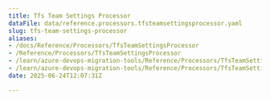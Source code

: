 ```yaml
---
title: Tfs Team Settings Processor
dataFile: data/reference.processors.tfsteamsettingsprocessor.yaml
slug: tfs-team-settings-processor
aliases:
- /docs/Reference/Processors/TfsTeamSettingsProcessor
- /Reference/Processors/TfsTeamSettingsProcessor
- /learn/azure-devops-migration-tools/Reference/Processors/TfsTeamSettingsProcessor
- /learn/azure-devops-migration-tools/Reference/Processors/TfsTeamSettingsProcessor/index.md
date: 2025-06-24T12:07:31Z

---
```


